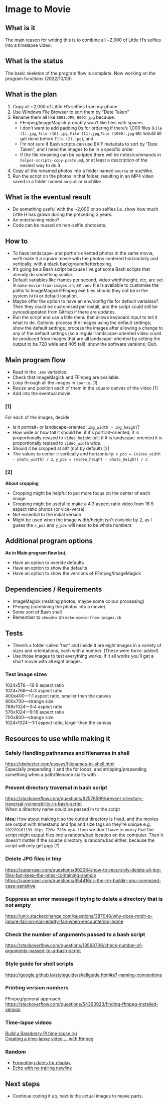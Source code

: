 # Image to Movie

## What is it

The main reason for writing this is to combine all ~2,000 of Little H’s selfies into a timelapse video.

## What is the status

The basic skeleton of the program flow is complete. Now working on the program functions (2022/10/09)

## What is the plan

1. Copy all ~2,000 of Little H’s selfies from my phone
2. Use Windows File Browser to sort them by "Date Taken"
3. Rename them all like `0001.JPG`, `0002.jpg` because: 
	- FFmpeg/ImageMagick probably won’t like files with spaces
	- I don’t want to add padding 0s for ordering if there’s 1,000 files (`File (1).jpg`, `File (10).jpg`, `File (11).jpg`,`File (1000).jpg` etc would all get done before `File (2).jpg`), and 
	- I’m not sure if Bash scripts can use EXIF metadata to sort by "Date Taken", and I need the images to be in a specific order. 
	- If the file renaming can be scripted there will be notes/commands in `helper-scripts-copy-paste.md`, or at least a description of the easiest way to do it
4. Copy all the renamed photos into a folder named `source` or suchlike.
5. Run the script on the photos in that folder, resulting in an MP4 video saved in a folder named `output` or suchlike

## What is the eventual result

- Do something useful with the ~2,000 or so selfies i.e. show how much Little H has grown during the preceding 3 years.
- An entertaining video?
- Code can be reused on non-selfie photosets.

## How to

- To have landscape- and portrait-oriented photos in the same movie, we’ll make it a square movie with the photos centered horizontally and vertically, with a black background/letterboxing.
- It’s going be a Bash script because I’ve got some Bash scripts that already do something similar.
- Default variables like frames per second, video width/height, etc, are set in `make-movie-from-images.sh`; an `.env` file is available to customise the paths to ImageMagick/FFmpeg exe files should they not be in the system `PATH` or default location.
- Maybe offer the option to have an env/config file for default variables? Then they could be customised per install, and the script could still be synced/updated from GitHub if there are updates.
- Run the script and use a little menu that allows keyboard input to tell it what to do. Options: process the images using the default settings; show the default settings; process the images after allowing a change to any of the default settings (so a regular landscape-oriented video could be produced from images that are all landscape-oriented by setting the output to be 720 wide and 405 tall); show the software versions; Quit. 

## Main program flow

- Read in the `.env` variables.
- Check that ImageMagick and FFmpeg are available.
- Loop through all the images in `source`. [1]
- Resize and position each of them in the square canvas of the video [1]
- Add into the eventual movie.

### [1]

For each of the images, decide
- Is it portrait- or landscape-oriented: `img_width > img_height`?
- How wide or how tall it should be: if it's portrait-oriented, it is proportionally resized to `video_height` tall; if it is landscape-oriented it is proportionally resized to `video_width` wide.
- Should it be cropped at all? (not by default) [2]
- The values to center it vertically and horizontally: `x_pos = (video_width - photo_width) / 2`, `y_pos = (video_height - photo_height) / 2`

### [2]

**About cropping**
- Cropping might be helpful to put more focus on the center of each image.
- Cropping might be useful to make a 4:3 aspect ratio video from 16:9 aspect ratio photos (or vice-versa)
- Not essential to the initial version
- Might be used when the image width/height isn't divisible by 2, as I guess the `x_pos` and `y_pos` will need to be whole numbers

## Additional program options

**As in Main program flow but,**  
- Have an option to overide defaults
- Have an option to show the defaults
- Have an option to show the versions of FFmpeg/ImageMagick

## Dependencies / Requirements

- ImageMagick (resizing photos, maybe some colour processing)
- FFmpeg (combining the photos into a movie)
- Some sort of Bash shell
- Remember to `chmod+x` on `make-movie-from-images.sh`

## Tests

- There’s a folder called 'test' and inside it are eight images in a variety of sizes and orientations, each with a number. (These were force-added)
- Use those images to test everything works. If it all works you’ll get a short movie with all eight images.

### Test image sizes

1024x576—16:9 aspect ratio  
1024x768—4:3 aspect ratio  
400x400—1:1 aspect ratio, smaller than the canvas  
800x700—strange size  
768x1024—3:4 aspect ratio  
576x1024—9:16 aspect ratio  
700x800—strange size  
1024x1024—1:1 aspect ratio, larger than the canvas  

## Resources to use while making it

### Safely Handling pathnames and filenames in shell 
https://dwheeler.com/essays/filenames-in-shell.html  
Especially prepending ./ and the for loops, and stripping/prepending something when a path/filename starts with `-`  

### Prevent directory traversal in bash script 
https://stackoverflow.com/questions/62576599/prevent-directory-traversal-vulnerability-in-bash-script  
When a directory name could be passed in to the script

**Idea:** How about making it so the output directory is fixed, and the movies are output with timestamp and fps and size tags so they're unique e.g. `202209161139_8fps_720w_720h.mp4`. Then we don't have to worry that the script might output files into a random/bad location on the computer. Then it doesn't matter if the source directory is random/bad either, because the script will only get jpgs (?)

### Delete JPG files in tmp
https://superuser.com/questions/902064/how-to-recursivly-delete-all-jpg-files-but-keep-the-ones-containing-sample
https://superuser.com/questions/654416/is-the-rm-buildin-gnu-command-case-sensitive

### Suppress an error message if trying to delete a directory that is not empty
https://unix.stackexchange.com/questions/387048/why-does-rmdir-p-ignore-fail-on-non-empty-fail-when-encountering-home

### Check the number of arguments passed to a bash script
https://stackoverflow.com/questions/18568706/check-number-of-arguments-passed-to-a-bash-script

### Style guide for shell scripts
https://google.github.io/styleguide/shellguide.html#s7-naming-conventions  

### Printing version numbers
FFmpeg/general approach: https://stackoverflow.com/questions/54363923/finding-ffmpeg-installed-version  

### Time-lapse videos
[Build a Raspberry Pi time-lapse rig](https://reprage.com/post/how-to-build-a-raspberry-pi-time-lapse-rig)  
[Creating a time-lapse video ... with ffmpeg](https://medium.com/@sekhar.rahul/creating-a-time-lapse-video-on-the-command-line-with-ffmpeg-1a7566caf877)

### Random
- [Formatting dates for display](https://www.cyberciti.biz/faq/linux-unix-formatting-dates-for-display/)
- [Echo with no trailing newline](https://stackoverflow.com/questions/38021348/how-can-i-echo-out-things-without-a-newline)


## Next steps

- Continue coding it up, next is the actual images to movie parts.
